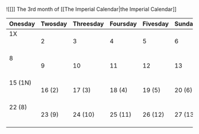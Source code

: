 ![[]]
The 3rd month of [[The Imperial Calendar|the Imperial Calendar]]

| **Onesday**         | **Twosday** | **Threesday** | **Foursday** | **Fivesday** | **Sunday** | **Moonday** |
| ------------------- | ----------- | ------------- | ------------ | ------------ | ---------- | ----------- |
| 1X<br><br><br>      | 2           | 3             | 4            | 5            | 6          | 7 ◐         |
| 8<br><br><br>       | 9           | 10            | 11           | 12           | 13         | 14 ⬤        |
| 15 (1N)<br><br><br> | 16 (2)      | 17 (3)        | 18 (4)       | 19 (5)       | 20 (6)     | 21 (7) ◑    |
| 22 (8)<br><br><br>  | 23 (9)      | 24 (10)       | 25 (11)      | 26 (12)      | 27 (13)    | 28 (14) ○   |
